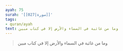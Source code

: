 ```yaml
---
ayah: 75
surah: '[[027|سورة]]'
tags:
- quran/ayah
text: وما من غائبة في السماء والأرض إلا في كتاب مبين
---
```

> وما من غائبة في السماء والأرض إلا في كتاب مبين
